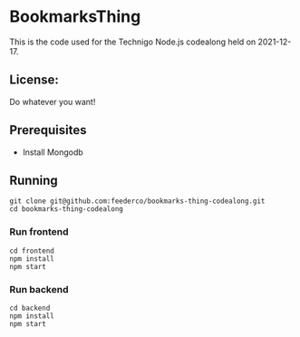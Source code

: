 # BookmarksThing

This is the code used for the Technigo Node.js codealong held on 2021-12-17.

## License:

Do whatever you want!

## Prerequisites

- Install Mongodb

## Running

```shell
git clone git@github.com:feederco/bookmarks-thing-codealong.git
cd bookmarks-thing-codealong
```

### Run frontend

```shell
cd frontend
npm install
npm start
```

### Run backend

```shell
cd backend
npm install
npm start
```